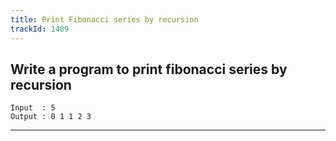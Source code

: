 ```yaml
---
title: Print Fibonacci series by recursion
trackId: 1489
---
```


## Write a program to print fibonacci series by recursion

```
Input  : 5
Output : 0 1 1 2 3
```

---
